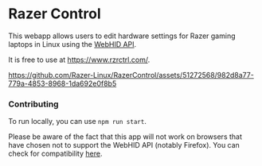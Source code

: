 # Razer Control

This webapp allows users to edit hardware settings for Razer gaming laptops in Linux using the [WebHID API](https://developer.mozilla.org/en-US/docs/Web/API/WebHID_API). 

It is free to use at https://www.rzrctrl.com/. 

https://github.com/Razer-Linux/RazerControl/assets/51272568/982d8a77-779a-4853-8968-1da692e0f8b5

### Contributing

To run locally, you can use `npm run start`.

Please be aware of the fact that this app will not work on browsers that have chosen not to support the WebHID API (notably Firefox). You can check for compatibility [here](https://developer.mozilla.org/en-US/docs/Web/API/WebHID_API#browser_compatibility). 
